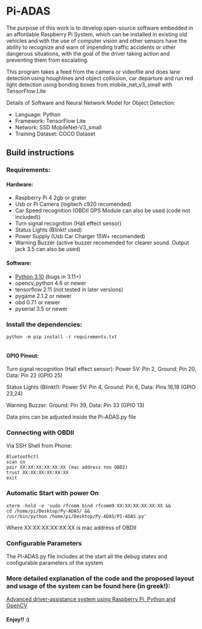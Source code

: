 # Pi-ADAS

The purpose of this work is to develop open-source software embedded in an 
affordable Raspberry Pi System, which can be installed in existing old vehicles and 
with the use of computer vision and other sensors have the ability to recognize and 
warn of impending traffic accidents or other dangerous situations, with the goal of the 
driver taking action and preventing them from escalating.

This program takes a feed from the camera or videofile and does lane detection using houghlines and 
object collission, car departure and run red light detection using bonding boxes from mobile_net_v3_small 
with TensorFlow Lite 

Details of Software and Neural Network Model for Object Detection:

- Language: Python
- Framework: TensorFlow Lite
- Network: SSD MobileNet-V3_small
- Training Dataset: COCO Dataset

## Build instructions

### Requirements:

#### Hardware:
- Raspberry Pi 4 2gb or grater
- Usb or Pi Camera (logitech c920 recomended)
- Car Speed recognition (OBDII GPS Module can also be used (code not included))
- Turn signal recognition (Hall effect sensor)
- Status Lights (Blinkt! used)
- Power Supply (Usb Car Charger 15W+ recomended)
- Warning Buzzer (active buzzer recomended for clearer sound. Output jack 3.5 can also be used)

#### Software:
- [Python 3.10](https://www.python.org) (bugs in 3.11+)
- opencv_python 4.6 or newer
- tensorflow 2.11 (not tested in later versions)
- pygame 2.1.2 or newer
- obd 0.7.1 or newer
- pyserial 3.5 or newer

### Install the dependencies:
```
python -m pip install -r requirements.txt 
 
```

#### GPIO Pinout: 

Turn signal recognition (Hall effect sensor): 
Power 5V: Pin 2, Ground: Pin 20, Data: Pin 22 (GPIO 25) 

Status Lights (Blinkt!): 
Power 5V: Pin 4, Ground: Pin 6, Data: Pins 16,18 (GPIO 23,24) 

Warning Buzzer: 
Ground: Pin 39, Data: Pin 33 (GPIO 13) 

Data pins can be adjusted inside the Pi-ADAS.py file


### Connecting with OBDII
Via SSH Shell from Phone:
```
Bluetoothctl 
scan on 
pair XX:XX:XX:XX:XX:XX (mac address του OBD2) 
trust XX:XX:XX:XX:XX:XX
exit
```

### Automatic Start with power On

```
xterm -hold -e 'sudo rfcomm bind rfcomm9 XX:XX:XX:XX:XX:XX && 
cd /home/pi/Desktop/Py-ADAS/ && 
/usr/bin/python /home/pi/Desktop/Py-ADAS/PI-ADAS.py'
```
Where XX:XX:XX:XX:XX:XX is mac address of OBDII

### Configurable Parameters 

The Pi-ADAS.py file includes at the start all the debug states and configurable parameters of the system


### More detailed explanation of the code and the proposed layout and usage of the system can be found here (in greek!):
[Advanced driver-assistance system using Raspberry Pi, Python and OpenCV](https://polynoe.lib.uniwa.gr/xmlui/handle/11400/4071)

#### Enjoy!! :)
